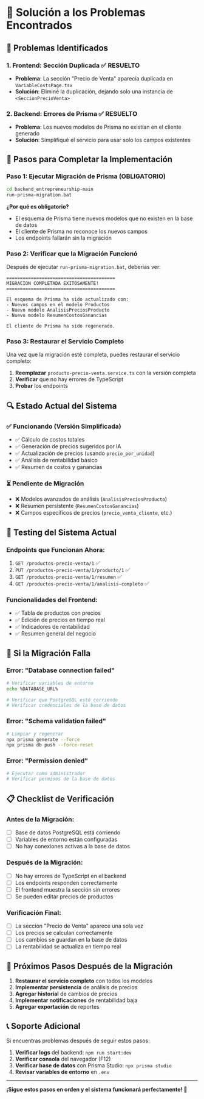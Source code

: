 # 🔧 Solución a los Problemas Encontrados

## 🚨 **Problemas Identificados**

### **1. Frontend: Sección Duplicada** ✅ **RESUELTO**
- **Problema**: La sección "Precio de Venta" aparecía duplicada en `VariableCostsPage.tsx`
- **Solución**: Eliminé la duplicación, dejando solo una instancia de `<SeccionPrecioVenta>`

### **2. Backend: Errores de Prisma** ✅ **RESUELTO**
- **Problema**: Los nuevos modelos de Prisma no existían en el cliente generado
- **Solución**: Simplifiqué el servicio para usar solo los campos existentes

## 🚀 **Pasos para Completar la Implementación**

### **Paso 1: Ejecutar Migración de Prisma (OBLIGATORIO)**

```bash
cd backend_entrepreneurship-main
run-prisma-migration.bat
```

**¿Por qué es obligatorio?**
- El esquema de Prisma tiene nuevos modelos que no existen en la base de datos
- El cliente de Prisma no reconoce los nuevos campos
- Los endpoints fallarán sin la migración

### **Paso 2: Verificar que la Migración Funcionó**

Después de ejecutar `run-prisma-migration.bat`, deberías ver:
```
========================================
MIGRACION COMPLETADA EXITOSAMENTE!
========================================

El esquema de Prisma ha sido actualizado con:
- Nuevos campos en el modelo Productos
- Nuevo modelo AnalisisPreciosProducto
- Nuevo modelo ResumenCostosGanancias

El cliente de Prisma ha sido regenerado.
```

### **Paso 3: Restaurar el Servicio Completo**

Una vez que la migración esté completa, puedes restaurar el servicio completo:

1. **Reemplazar** `producto-precio-venta.service.ts` con la versión completa
2. **Verificar** que no hay errores de TypeScript
3. **Probar** los endpoints

## 🔍 **Estado Actual del Sistema**

### **✅ Funcionando (Versión Simplificada)**
- ✅ Cálculo de costos totales
- ✅ Generación de precios sugeridos por IA
- ✅ Actualización de precios (usando `precio_por_unidad`)
- ✅ Análisis de rentabilidad básico
- ✅ Resumen de costos y ganancias

### **⏳ Pendiente de Migración**
- ❌ Modelos avanzados de análisis (`AnalisisPreciosProducto`)
- ❌ Resumen persistente (`ResumenCostosGanancias`)
- ❌ Campos específicos de precios (`precio_venta_cliente`, etc.)

## 🧪 **Testing del Sistema Actual**

### **Endpoints que Funcionan Ahora:**
1. `GET /productos-precio-venta/1` ✅
2. `PUT /productos-precio-venta/1/producto/1` ✅
3. `GET /productos-precio-venta/1/resumen` ✅
4. `GET /productos-precio-venta/1/analisis-completo` ✅

### **Funcionalidades del Frontend:**
- ✅ Tabla de productos con precios
- ✅ Edición de precios en tiempo real
- ✅ Indicadores de rentabilidad
- ✅ Resumen general del negocio

## 🚨 **Si la Migración Falla**

### **Error: "Database connection failed"**
```bash
# Verificar variables de entorno
echo %DATABASE_URL%

# Verificar que PostgreSQL esté corriendo
# Verificar credenciales de la base de datos
```

### **Error: "Schema validation failed"**
```bash
# Limpiar y regenerar
npx prisma generate --force
npx prisma db push --force-reset
```

### **Error: "Permission denied"**
```bash
# Ejecutar como administrador
# Verificar permisos de la base de datos
```

## 📋 **Checklist de Verificación**

### **Antes de la Migración:**
- [ ] Base de datos PostgreSQL está corriendo
- [ ] Variables de entorno están configuradas
- [ ] No hay conexiones activas a la base de datos

### **Después de la Migración:**
- [ ] No hay errores de TypeScript en el backend
- [ ] Los endpoints responden correctamente
- [ ] El frontend muestra la sección sin errores
- [ ] Se pueden editar precios de productos

### **Verificación Final:**
- [ ] La sección "Precio de Venta" aparece una sola vez
- [ ] Los precios se calculan correctamente
- [ ] Los cambios se guardan en la base de datos
- [ ] La rentabilidad se actualiza en tiempo real

## 🔮 **Próximos Pasos Después de la Migración**

1. **Restaurar el servicio completo** con todos los modelos
2. **Implementar persistencia** de análisis de precios
3. **Agregar historial** de cambios de precios
4. **Implementar notificaciones** de rentabilidad baja
5. **Agregar exportación** de reportes

## 📞 **Soporte Adicional**

Si encuentras problemas después de seguir estos pasos:

1. **Verificar logs** del backend: `npm run start:dev`
2. **Verificar consola** del navegador (F12)
3. **Verificar base de datos** con Prisma Studio: `npx prisma studio`
4. **Revisar variables de entorno** en `.env`

---

**¡Sigue estos pasos en orden y el sistema funcionará perfectamente! 🎉**
